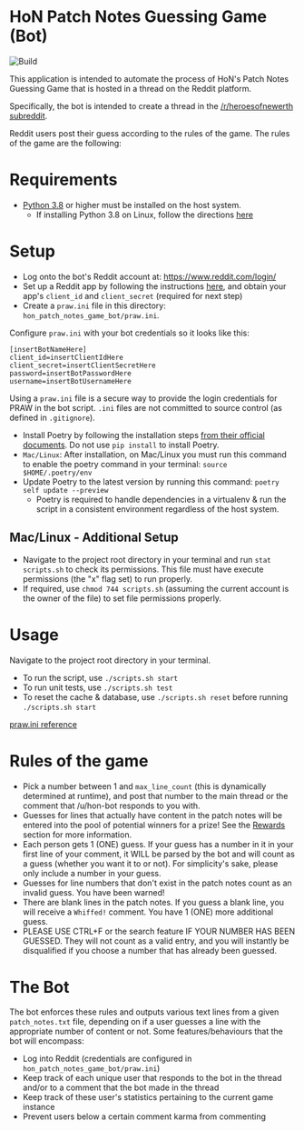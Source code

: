 # HoN Patch Notes Guessing Game (Bot)

![Build](https://github.com/ElementUser/HoN-Patch-Notes-Game-Bot/workflows/.github/workflows/.github_ci.yml/badge.svg)

This application is intended to automate the process of HoN's Patch Notes Guessing Game that is hosted in a thread on the Reddit platform.

Specifically, the bot is intended to create a thread in the [/r/heroesofnewerth subreddit](https://www.reddit.com/r/HeroesofNewerth/).

Reddit users post their guess according to the rules of the game. The rules of the game are the following:

# Requirements

- [Python 3.8](https://www.python.org/downloads/release/python-380/) or higher must be installed on the host system.
  - If installing Python 3.8 on Linux, follow the directions [here](https://tecadmin.net/install-python-3-8-ubuntu/)

# Setup

- Log onto the bot's Reddit account at: https://www.reddit.com/login/
- Set up a Reddit app by following the instructions [here](https://github.com/reddit-archive/reddit/wiki/OAuth2-Quick-Start-Example), and obtain your app's `client_id` and `client_secret` (required for next step)
- Create a `praw.ini` file in this directory: `hon_patch_notes_game_bot/praw.ini`.

Configure `praw.ini` with your bot credentials so it looks like this:

```
[insertBotNameHere]
client_id=insertClientIdHere
client_secret=insertClientSecretHere
password=insertBotPasswordHere
username=insertBotUsernameHere
```

Using a `praw.ini` file is a secure way to provide the login credentials for PRAW in the bot script. `.ini` files are not committed to source control (as defined in `.gitignore`).

- Install Poetry by following the installation steps [from their official documents](https://python-poetry.org/docs/). Do not use `pip install` to install Poetry.
- `Mac/Linux`: After installation, on Mac/Linux you must run this command to enable the poetry command in your terminal: `source $HOME/.poetry/env`
- Update Poetry to the latest version by running this command: `poetry self update --preview`
  - Poetry is required to handle dependencies in a virtualenv & run the script in a consistent environment regardless of the host system.

## Mac/Linux - Additional Setup

- Navigate to the project root directory in your terminal and run `stat scripts.sh` to check its permissions. This file must have execute permissions (the "x" flag set) to run properly.
- If required, use `chmod 744 scripts.sh` (assuming the current account is the owner of the file) to set file permissions properly.

# Usage

Navigate to the project root directory in your terminal.

- To run the script, use `./scripts.sh start`
- To run unit tests, use `./scripts.sh test`
- To reset the cache & database, use `./scripts.sh reset` before running `./scripts.sh start`

[praw.ini reference](https://praw.readthedocs.io/en/latest/getting_started/configuration/prawini.html)

# Rules of the game

- Pick a number between 1 and `max_line_count` (this is dynamically determined at runtime), and post that number to the main thread or the comment that /u/hon-bot responds to you with.
- Guesses for lines that actually have content in the patch notes will be entered into the pool of potential winners for a prize! See the [Rewards](#Rewards) section for more information.
- Each person gets 1 (ONE) guess. If your guess has a number in it in your first line of your comment, it WILL be parsed by the bot and will count as a guess (whether you want it to or not). For simplicity's sake, please only include a number in your guess.
- Guesses for line numbers that don't exist in the patch notes count as an invalid guess. You have been warned!
- There are blank lines in the patch notes. If you guess a blank line, you will receive a `Whiffed!` comment. You have 1 (ONE) more additional guess.
- PLEASE USE CTRL+F or the search feature IF YOUR NUMBER HAS BEEN GUESSED. They will not count as a valid entry, and you will instantly be disqualified if you choose a number that has already been guessed.

# The Bot

The bot enforces these rules and outputs various text lines from a given `patch_notes.txt` file, depending on if a user guesses a line with the appropriate number of content or not. Some features/behaviours that the bot will encompass:

- Log into Reddit (credentials are configured in `hon_patch_notes_game_bot/praw.ini`)
- Keep track of each unique user that responds to the bot in the thread and/or to a comment that the bot made in the thread
- Keep track of these user's statistics pertaining to the current game instance
- Prevent users below a certain comment karma from commenting
